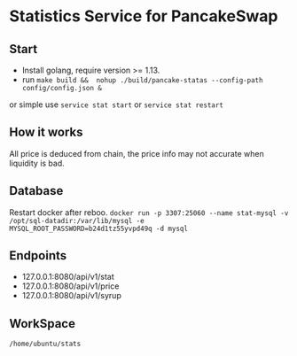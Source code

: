 # Statistics Service for PancakeSwap

## Start

-  Install golang, require version >= 1.13.
-  run `make build &&  nohup ./build/pancake-statas --config-path config/config.json &`


or simple use `service stat start` or `service stat restart`

## How it works

All price is deduced from chain, the price info may not accurate when liquidity is bad.

## Database
Restart docker after reboo.
`docker run -p 3307:25060 --name stat-mysql -v /opt/sql-datadir:/var/lib/mysql -e MYSQL_ROOT_PASSWORD=b24d1tz55yvpd49q -d mysql`

## Endpoints

- 127.0.0.1:8080/api/v1/stat
- 127.0.0.1:8080/api/v1/price
- 127.0.0.1:8080/api/v1/syrup

## WorkSpace 
`/home/ubuntu/stats`
